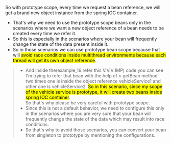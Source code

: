 So with prototype scope, every time we request a bean reference, we will get a brand new object instance
from the spring IOC container.
* That's why we need to use the prototype scope beans only in the scenarios where we want a new object
reference of a bean needs to be created every time we refer it.
* So this is especially in the scenarios where your bean will frequently change the state of the data
present inside it.
* So in those scenarios we can use prototype bean scope because that will <mark> avoid race conditions inside
multithread environments because each thread will get its own object reference</mark>.

> * And inside the(example_16 refer this V.V.V IMP) code you can see I'm trying to refer that bean with the help of 
    > getBean method two times
one is inside the object reference vehicleService1 and other one is vehicleService2.
<mark>So in this scenario, since my scope of the vehicle service is prototype, it will create two beans
inside spring IOC container</mark>.\
So that's why please be very careful with prototype scope.
>* Since this is not a default behavior, we need to configure this only in the scenarios where you are
very sure that your bean will frequently change the state of the data which may result into race conditions.
>* So that's why to avoid those scenarios, you can convert your bean from singleton to prototype by mentioning
the configurations.
